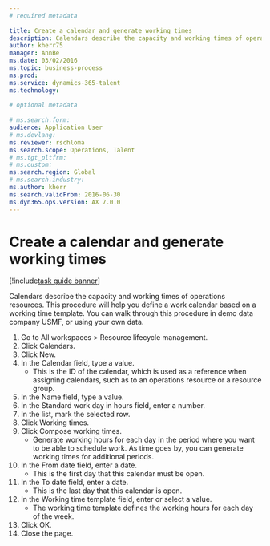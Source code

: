 ```yaml
--- 
# required metadata 
 
title: Create a calendar and generate working times
description: Calendars describe the capacity and working times of operations resources. 
author: kherr75
manager: AnnBe 
ms.date: 03/02/2016
ms.topic: business-process 
ms.prod:  
ms.service: dynamics-365-talent 
ms.technology:  
 
# optional metadata 
 
# ms.search.form:   
audience: Application User 
# ms.devlang:  
ms.reviewer: rschloma
ms.search.scope: Operations, Talent 
# ms.tgt_pltfrm:  
# ms.custom:  
ms.search.region: Global
# ms.search.industry: 
ms.author: kherr
ms.search.validFrom: 2016-06-30 
ms.dyn365.ops.version: AX 7.0.0 
---
```

# Create a calendar and generate working times

[!include[task guide banner](../../includes/task-guide-banner.md)]

Calendars describe the capacity and working times of operations resources. This procedure will help you define a work calendar based on a working time template. You can walk through this procedure in demo data company USMF, or using your own data.

1. Go to All workspaces > Resource lifecycle management.
2. Click Calendars.
3. Click New.
4. In the Calendar field, type a value.
    * This is the ID of the calendar, which is used as a reference when assigning calendars, such as to an operations resource or a resource group.  
5. In the Name field, type a value.
6. In the Standard work day in hours field, enter a number.
7. In the list, mark the selected row.
8. Click Working times.
9. Click Compose working times.
    * Generate working hours for each day in the period where you want to be able to schedule work. As time goes by, you can generate working times for additional periods.  
10. In the From date field, enter a date.
    * This is the first day that this calendar must be open.  
11. In the To date field, enter a date.
    * This is the last day that this calendar is open.  
12. In the Working time template field, enter or select a value.
    * The working time template defines the working hours for each day of the week.  
13. Click OK.
14. Close the page.

